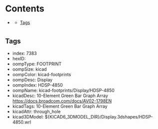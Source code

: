 



Contents
========

* [](#)
	* [Tags](#tags)

# 

## Tags

- index: 7383
- hexID: 
- oompType: FOOTPRINT
- oompSize: kicad
- oompColor: kicad-footprints
- oompDesc: Display
- oompIndex: HDSP-4850
- oompName: kicad-footprints/Display/HDSP-4850
- kicadDesc: 10-Element Green Bar Graph Array https://docs.broadcom.com/docs/AV02-1798EN
- kicadTags: 10-Element Green Bar Graph Array
- kicadAttr: through_hole
- kicad3DModel: ${KICAD6_3DMODEL_DIR}/Display.3dshapes/HDSP-4850.wrl
